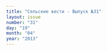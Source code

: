 ```yaml
---
title: "Сельские вести - Выпуск №31"
layout: issue
number: "31"
day: "19"
month: "04"
year: "2013"
---
```

